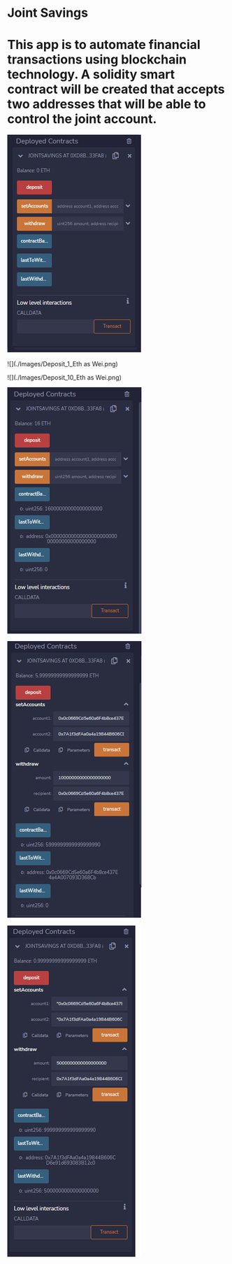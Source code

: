 # Joint Savings

# This app is to automate financial transactions using blockchain technology. A solidity smart contract will be created that accepts two addresses that will be able to control the joint account.



![](./Images/zero-Balance.png)

![](./Images/Deposit_1_Eth as Wei.png)

![](./Images/Deposit_10_Eth as Wei.png)

![](./Images/Deposit_15_Eth.png)

![](./Images/WDL_10_Eth.png)

![](./Images/WDL_5_Eth.png)
